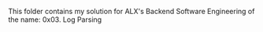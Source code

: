 This folder contains my solution for ALX's Backend Software Engineering of the name: 0x03. Log Parsing
